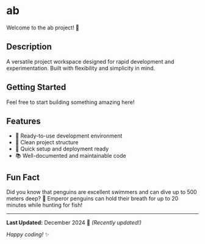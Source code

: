 # ab

Welcome to the ab project! 🚀

## Description

A versatile project workspace designed for rapid development and experimentation. Built with flexibility and simplicity in mind.

## Getting Started

Feel free to start building something amazing here!

## Features

- 🔧 Ready-to-use development environment
- 📁 Clean project structure
- 🚀 Quick setup and deployment ready
- 📚 Well-documented and maintainable code

## Fun Fact

Did you know that penguins are excellent swimmers and can dive up to 500 meters deep? 🐧
Emperor penguins can hold their breath for up to 20 minutes while hunting for fish!

---

**Last Updated:** December 2024 📅 _(Recently updated!)_

*Happy coding!* ✨
